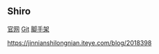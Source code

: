 Shiro
-

[官网](http://shiro.apache.org/)
[Git](https://github.com/apache/shiro)
[脚手架](https://mp.weixin.qq.com/s/7CLh6baPR8x-KdEDCIH9gg)

https://jinnianshilongnian.iteye.com/blog/2018398

